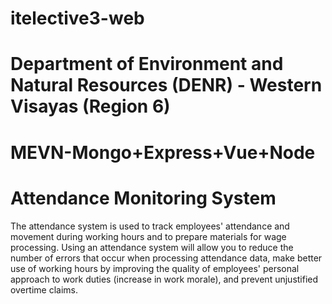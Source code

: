 # itelective3-web

# Department of Environment and Natural Resources (DENR) - Western Visayas (Region 6)
# MEVN-Mongo+Express+Vue+Node
# Attendance Monitoring System
The attendance system is used to track employees' attendance and movement during working hours and to prepare materials for wage processing.
Using an attendance system will allow you to reduce the number of errors that occur when processing attendance data, make better use of working hours by improving the quality of employees' personal approach to work duties (increase in work morale), and prevent unjustified overtime claims.
